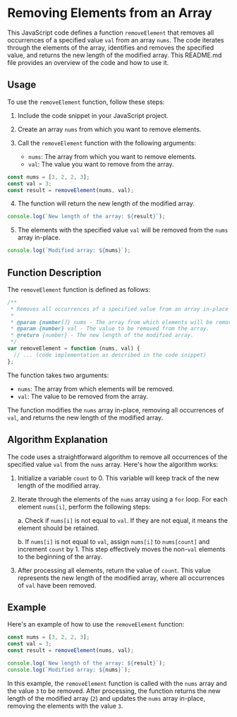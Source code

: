 # Removing Elements from an Array

This JavaScript code defines a function `removeElement` that removes all occurrences of a specified value `val` from an array `nums`. The code iterates through the elements of the array, identifies and removes the specified value, and returns the new length of the modified array. This README.md file provides an overview of the code and how to use it.

## Usage

To use the `removeElement` function, follow these steps:

1. Include the code snippet in your JavaScript project.

2. Create an array `nums` from which you want to remove elements.

3. Call the `removeElement` function with the following arguments:

   - `nums`: The array from which you want to remove elements.
   - `val`: The value you want to remove from the array.

```javascript
const nums = [3, 2, 2, 3];
const val = 3;
const result = removeElement(nums, val);
```

4. The function will return the new length of the modified array.

```javascript
console.log(`New length of the array: ${result}`);
```

5. The elements with the specified value `val` will be removed from the `nums` array in-place.

```javascript
console.log(`Modified array: ${nums}`);
```

## Function Description

The `removeElement` function is defined as follows:

```javascript
/**
 * Removes all occurrences of a specified value from an array in-place and returns the new length.
 *
 * @param {number[]} nums - The array from which elements will be removed.
 * @param {number} val - The value to be removed from the array.
 * @return {number} - The new length of the modified array.
 */
var removeElement = function (nums, val) {
  // ... (code implementation as described in the code snippet)
};
```

The function takes two arguments:

- `nums`: The array from which elements will be removed.
- `val`: The value to be removed from the array.

The function modifies the `nums` array in-place, removing all occurrences of `val`, and returns the new length of the modified array.

## Algorithm Explanation

The code uses a straightforward algorithm to remove all occurrences of the specified value `val` from the `nums` array. Here's how the algorithm works:

1. Initialize a variable `count` to 0. This variable will keep track of the new length of the modified array.

2. Iterate through the elements of the `nums` array using a `for` loop. For each element `nums[i]`, perform the following steps:

   a. Check if `nums[i]` is not equal to `val`. If they are not equal, it means the element should be retained.

   b. If `nums[i]` is not equal to `val`, assign `nums[i]` to `nums[count]` and increment `count` by 1. This step effectively moves the non-`val` elements to the beginning of the array.

3. After processing all elements, return the value of `count`. This value represents the new length of the modified array, where all occurrences of `val` have been removed.

## Example

Here's an example of how to use the `removeElement` function:

```javascript
const nums = [3, 2, 2, 3];
const val = 3;
const result = removeElement(nums, val);

console.log(`New length of the array: ${result}`);
console.log(`Modified array: ${nums}`);
```

In this example, the `removeElement` function is called with the `nums` array and the value `3` to be removed. After processing, the function returns the new length of the modified array (`2`) and updates the `nums` array in-place, removing the elements with the value `3`.
